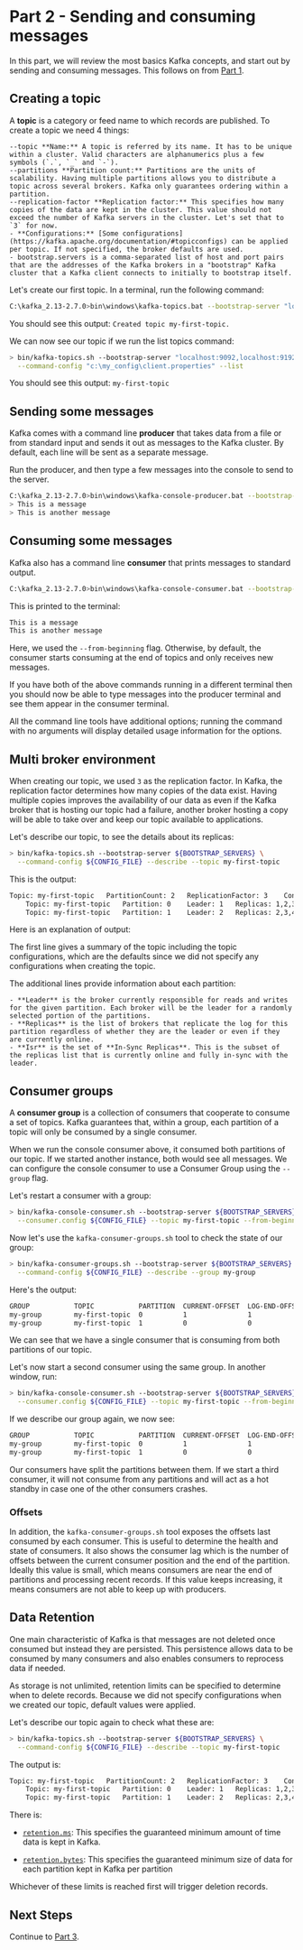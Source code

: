 # Part 2 - Sending and consuming messages

In this part, we will review the most basics Kafka concepts, and start out by sending and consuming messages. This follows on from [Part 1](../part1/README.md).

## Creating a topic

A **topic** is a category or feed name to which records are published. To create a topic we need 4 things:

    --topic **Name:** A topic is referred by its name. It has to be unique within a cluster. Valid characters are alphanumerics plus a few symbols (`.`, `_` and `-`).
    --partitions **Partition count:** Partitions are the units of scalability. Having multiple partitions allows you to distribute a topic across several brokers. Kafka only guarantees ordering within a partition.
    --replication-factor **Replication factor:** This specifies how many copies of the data are kept in the cluster. This value should not exceed the number of Kafka servers in the cluster. Let's set that to `3` for now.
    - **Configurations:** [Some configurations](https://kafka.apache.org/documentation/#topicconfigs) can be applied per topic. If not specified, the broker defaults are used.
    - bootstrap.servers is a comma-separated list of host and port pairs that are the addresses of the Kafka brokers in a "bootstrap" Kafka cluster that a Kafka client connects to initially to bootstrap itself.
    
Let's create our first topic. In a terminal, run the following command:

```sh
C:\kafka_2.13-2.7.0>bin\windows\kafka-topics.bat --bootstrap-server "localhost:9092,localhost:9192,localhost:9292" --command-config "c:\my_config\client.properties" --create --replication-factor 3 --partitions 2 --topic my-first-topic
```

You should see this output: `Created topic my-first-topic.`

We can now see our topic if we run the list topics command:
```sh
> bin/kafka-topics.sh --bootstrap-server "localhost:9092,localhost:9192,localhost:9292" \
  --command-config "c:\my_config\client.properties" --list
```

You should see this output:  `my-first-topic`

## Sending some messages

Kafka comes with a command line **producer** that takes data from a file or from standard input and sends it out as messages to the Kafka cluster. By default, each line will be sent as a separate message.

Run the producer, and then type a few messages into the console to send to the server.

```sh
C:\kafka_2.13-2.7.0>bin\windows\kafka-console-producer.bat --bootstrap-server "localhost:9092,localhost:9192,localhost:9292" --topic my-first-topic
> This is a message
> This is another message
```

## Consuming some messages

Kafka also has a command line **consumer** that prints messages to standard output.

```sh
C:\kafka_2.13-2.7.0>bin\windows\kafka-console-consumer.bat --bootstrap-server "localhost:9092,localhost:9192,localhost:9292" --topic my-first-topic --from-beginning
```

This is printed to the terminal:

```sh
This is a message
This is another message
```

Here, we used the `--from-beginning` flag. Otherwise, by default, the consumer starts consuming at the end of topics and only receives new messages.

If you have both of the above commands running in a different terminal then you should now be able to type messages into the producer terminal and see them appear in the consumer terminal.

All the command line tools have additional options; running the command with no arguments will display detailed usage information for the options.

## Multi broker environment

When creating our topic, we used `3` as the replication factor. In Kafka, the replication factor determines how many copies of the data exist. Having multiple copies improves the availability of our data as even if the Kafka broker that is hosting our topic had a failure, another broker hosting a copy will be able to take over and keep our topic available to applications.

Let's describe our topic, to see the details about its replicas:

```sh
> bin/kafka-topics.sh --bootstrap-server ${BOOTSTRAP_SERVERS} \
  --command-config ${CONFIG_FILE} --describe --topic my-first-topic
```

This is the output:

```sh
Topic: my-first-topic	PartitionCount: 2	ReplicationFactor: 3	Configs: min.insync.replicas=2,segment.bytes=536870912,retention.ms=86400000,retention.bytes=1073741824
	Topic: my-first-topic	Partition: 0	Leader: 1	Replicas: 1,2,3	Isr: 1,2,3
	Topic: my-first-topic	Partition: 1	Leader: 2	Replicas: 2,3,4	Isr: 2,3,4
```

Here is an explanation of output:

The first line gives a summary of the topic including the topic configurations, which are the defaults since we did not specify any configurations when creating the topic.

The additional lines provide information about each partition:

    - **Leader** is the broker currently responsible for reads and writes for the given partition. Each broker will be the leader for a randomly selected portion of the partitions.
    - **Replicas** is the list of brokers that replicate the log for this partition regardless of whether they are the leader or even if they are currently online.
    - **Isr** is the set of **In-Sync Replicas**. This is the subset of the replicas list that is currently online and fully in-sync with the leader.

## Consumer groups

A **consumer group** is a collection of consumers that cooperate to consume a set of topics. Kafka guarantees that, within a group, each partition of a topic will only be consumed by a single consumer.

When we run the console consumer above, it consumed both partitions of our topic. If we started another instance, both would see all messages. We can configure the console consumer to use a Consumer Group using the `--group` flag.

Let's restart a consumer with a group:

```sh
> bin/kafka-console-consumer.sh --bootstrap-server ${BOOTSTRAP_SERVERS} \
  --consumer.config ${CONFIG_FILE} --topic my-first-topic --from-beginning --group my-group
```

Now let's use the `kafka-consumer-groups.sh` tool to check the state of our group:
```sh
> bin/kafka-consumer-groups.sh --bootstrap-server ${BOOTSTRAP_SERVERS} \
  --command-config ${CONFIG_FILE} --describe --group my-group
```

Here's the output:

```sh
GROUP           TOPIC           PARTITION  CURRENT-OFFSET  LOG-END-OFFSET  LAG             CONSUMER-ID                                              HOST            CLIENT-ID
my-group        my-first-topic  0          1               1               0               consumer-my-group-1-a139ff8b-4e7d-40e4-8c81-660b629913d5 /169.254.0.3    consumer-my-group-1
my-group        my-first-topic  1          0               0               0               consumer-my-group-1-a139ff8b-4e7d-40e4-8c81-660b629913d5 /169.254.0.3    consumer-my-group-1
```


We can see that we have a single consumer that is consuming from both partitions of our topic.

Let's now start a second consumer using the same group. In another window, run:

```sh
> bin/kafka-console-consumer.sh --bootstrap-server ${BOOTSTRAP_SERVERS} \
  --consumer.config ${CONFIG_FILE} --topic my-first-topic --from-beginning --group my-group
```

If we describe our group again, we now see:
```sh
GROUP           TOPIC           PARTITION  CURRENT-OFFSET  LOG-END-OFFSET  LAG             CONSUMER-ID                                              HOST            CLIENT-ID
my-group        my-first-topic  0          1               1               0               consumer-my-group-1-287eb22f-a2e2-4a8d-9c22-b120622bf885 /169.254.0.3    consumer-my-group-1
my-group        my-first-topic  1          0               0               0               consumer-my-group-1-a139ff8b-4e7d-40e4-8c81-660b629913d5 /169.254.0.3    consumer-my-group-1
```

Our consumers have split the partitions between them. If we start a third consumer, it will not consume from any partitions and will act as a hot standby in case one of the other consumers crashes.

### Offsets

In addition, the `kafka-consumer-groups.sh` tool exposes the offsets last consumed by each consumer. This is useful to determine the health and state of consumers. It also shows the consumer lag which is the number of offsets between the current consumer position and the end of the partition. Ideally this value is small, which means consumers are near the end of partitions and processing recent records. If this value keeps increasing, it means consumers are not able to keep up with producers.


## Data Retention

One main characteristic of Kafka is that messages are not deleted once consumed but instead they are persisted. This persistence allows data to be consumed by many consumers and also enables consumers to reprocess data if needed.

As storage is not unlimited, retention limits can be specified to determine when to delete records. Because we did not specify configurations when we created our topic, default values were applied.

Let's describe our topic again to check what these are:

```sh
> bin/kafka-topics.sh --bootstrap-server ${BOOTSTRAP_SERVERS} \
  --command-config ${CONFIG_FILE} --describe --topic my-first-topic
```

The output is:

```sh
Topic: my-first-topic	PartitionCount: 2	ReplicationFactor: 3	Configs: min.insync.replicas=2,segment.bytes=536870912,retention.ms=86400000,retention.bytes=1073741824
	Topic: my-first-topic	Partition: 0	Leader: 1	Replicas: 1,2,3	Isr: 1,2,3
	Topic: my-first-topic	Partition: 1	Leader: 2	Replicas: 2,3,4	Isr: 2,3,4
```

There is:

- [`retention.ms`](https://kafka.apache.org/documentation/#retention.ms): This specifies the guaranteed minimum amount of time data is kept in Kafka.

- [`retention.bytes`](https://kafka.apache.org/documentation/#retention.bytes): This specifies the guaranteed minimum size of data for each partition kept in Kafka per partition

Whichever of these limits is reached first will trigger deletion records.

## Next Steps

Continue to [Part 3](../part3/README.md).
